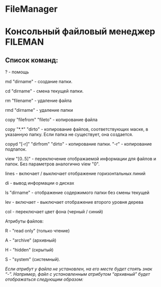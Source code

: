 # FileManager
# Консольный файловый менеджер FILEMAN
## Список команд:
? - помощь 

md "dirname" - создание папки. 

cd "dirname" - смена текущей папки.

rm "filename" - удаление файла

rmd "dirname" - удаление папки

copy "filefrom" "fileto" - копирование файла

copy "\*.*" "dirto" - копирование файлов, соответствующих маске, в указанную папку. Если папка не существует, она создается.
		
copyd "[-r]" "dirfrom" "dirto" - копирование папки. "-r" - копирование подпапок.

view "[0..5]" - переключение отображаемой информации для файлов и папок. Без параметров аналогично view "0".
				
lines - включает / выключает отображение горизонтальных линий

di - вывод информации о дисках

ls "dirname" - отображение содержимого папки без смены текущей

lev - включает - выключает отображение второго уровня дерева

col - переключает цвет фона (черный / синий)

Атрибуты файлов:

R - "read only" (только чтение)

A - "archive" (архивный)

H - "hidden" (скрытый) 

S - "system" (системный).


_Если атрибут у файла не установлен, на его месте будет стоять знак “-”. Например, 
файл с установленным атрибутом “архивный” будет отображаться следующим образом:_

